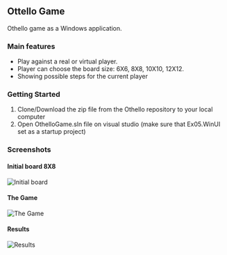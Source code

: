 ## Ottello Game

Othello game as a Windows application. 

### Main features
- Play against a real or virtual player.
- Player can choose the board size: 6X6, 8X8, 10X10, 12X12.
- Showing possible steps for the current player


### Getting Started
1. Clone/Download the zip file from the Othello repository to your local computer
2. Open OthelloGame.sln file on visual studio (make sure that Ex05.WinUI set as a startup project)


### Screenshots 
#### Initial board 8X8
![Initial board](https://raw.githubusercontent.com/noywolfson/othello/master/Images/InitialBoard.png)


#### The Game
![The Game](https://raw.githubusercontent.com/noywolfson/othello/master/Images/MidGame.png)

#### Results
![Results](https://raw.githubusercontent.com/noywolfson/othello/master/Images/Results.png)


